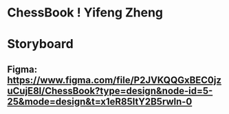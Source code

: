 # ChessBook ! Yifeng Zheng

# Storyboard
## Figma: https://www.figma.com/file/P2JVKQQGxBEC0jzuCujE8l/ChessBook?type=design&node-id=5-25&mode=design&t=x1eR85ltY2B5rwln-0
